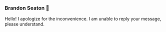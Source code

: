 ### Brandon Seaton 👋

Hello! I apologize for the inconvenience. I am unable to reply your message, please understand.
